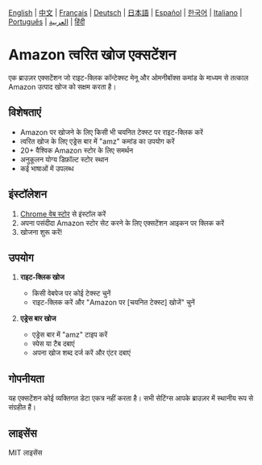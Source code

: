 [English](../README.md) | [中文](README_zh.md) | [Français](README_fr.md) | [Deutsch](README_de.md) | [日本語](README_ja.md) | [Español](README_es.md) | [한국어](README_ko.md) | [Italiano](README_it.md) | [Português](README_pt.md) | [العربية](README_ar.md) | [हिंदी](README_hi.md)

# Amazon त्वरित खोज एक्सटेंशन

एक ब्राउज़र एक्सटेंशन जो राइट-क्लिक कॉन्टेक्स्ट मेनू और ओमनीबॉक्स कमांड के माध्यम से तत्काल Amazon उत्पाद खोज को सक्षम करता है।

## विशेषताएं

- Amazon पर खोजने के लिए किसी भी चयनित टेक्स्ट पर राइट-क्लिक करें
- त्वरित खोज के लिए एड्रेस बार में "amz" कमांड का उपयोग करें
- 20+ वैश्विक Amazon स्टोर के लिए समर्थन
- अनुकूलन योग्य डिफ़ॉल्ट स्टोर स्थान
- कई भाषाओं में उपलब्ध

## इंस्टॉलेशन

1. [Chrome वेब स्टोर](https://chromewebstore.google.com/detail/amazon-quick-search-right/cjfihmfkemfbaeiihbeefmapfahgjodi) से इंस्टॉल करें
2. अपना पसंदीदा Amazon स्टोर सेट करने के लिए एक्सटेंशन आइकन पर क्लिक करें
3. खोजना शुरू करें!

## उपयोग

1. **राइट-क्लिक खोज**
   - किसी वेबपेज पर कोई टेक्स्ट चुनें
   - राइट-क्लिक करें और "Amazon पर [चयनित टेक्स्ट] खोजें" चुनें

2. **एड्रेस बार खोज**
   - एड्रेस बार में "amz" टाइप करें
   - स्पेस या टैब दबाएं
   - अपना खोज शब्द दर्ज करें और एंटर दबाएं

## गोपनीयता

यह एक्सटेंशन कोई व्यक्तिगत डेटा एकत्र नहीं करता है। सभी सेटिंग्स आपके ब्राउज़र में स्थानीय रूप से संग्रहीत हैं।

## लाइसेंस

MIT लाइसेंस 